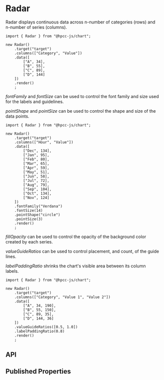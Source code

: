 # Radar

<!--meta
{
    "id": 12236,
    "name": "Radar",
    "kind": 128,
    "kindString": "Class",
    "flags": {
        "isExported": true
    },
    "sources": [
        {
            "fileName": "Radar.ts",
            "line": 6,
            "character": 18
        },
        {
            "fileName": "Radar.ts",
            "line": 306,
            "character": 22
        }
    ],
    "extendedTypes": [
        {
            "type": "reference",
            "name": "SVGWidget"
        }
    ],
    "folder": "packages/chart"
}
-->

Radar displays continuous data across n-number of categories (rows) and n-number of series (columns).

```sample-code
import { Radar } from "@hpcc-js/chart";

new Radar()
    .target("target")
    .columns(["Category", "Value"])
    .data([
        ["A", 34],
        ["B", 55],
        ["C", 89],
        ["D", 144]
    ])
    .render()
    ;
```

_fontFamily_ and _fontSize_ can be used to control the font family and size used for the labels and guidelines.

_pointShape_ and _pointSize_ can be used to control the shape and size of the data points. 

```sample-code
import { Radar } from "@hpcc-js/chart";

new Radar()
    .target("target")
    .columns(["Hour", "Value"])
    .data([
        ["Dec", 134],
        ["Jan", 95],
        ["Feb", 80],
        ["Mar", 65],
        ["Apr", 59],
        ["May", 51],
        ["Jun", 58],
        ["Jul", 72],
        ["Aug", 79],
        ["Sep", 104],
        ["Oct", 134],
        ["Nov", 124]
    ])
    .fontFamily("Verdana")
    .fontSize(14)
    .pointShape("circle")
    .pointSize(3)
    .render()
    ;
```

_fillOpacity_ can be used to control the opacity of the background color created by each series.

_valueGuideRatios_ can be used to control placement, and count, of the guide lines.

_labelPaddingRatio_ shrinks the chart's visible area between its column labels.

```sample-code
import { Radar } from "@hpcc-js/chart";

new Radar()
    .target("target")
    .columns(["Category", "Value 1", "Value 2"])
    .data([
        ["A", 34, 190],
        ["B", 55, 150],
        ["C", 89, 35],
        ["D", 144, 36]
    ])
    .valueGuideRatios([0.5, 1.0])
    .labelPaddingRatio(0.8)
    .render()
    ;
```

## API

## Published Properties
```@hpcc-js/chart:Radar
```
